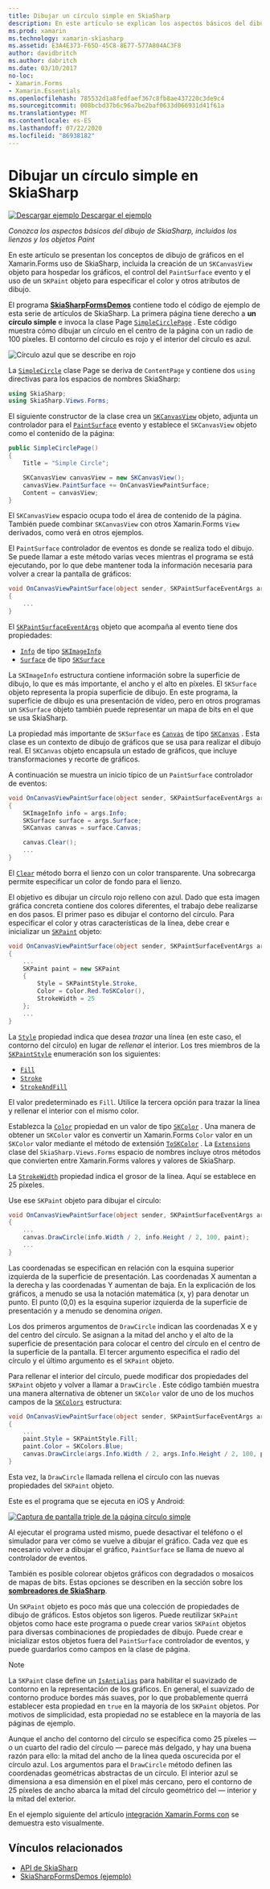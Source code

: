 ```yaml
---
title: Dibujar un círculo simple en SkiaSharp
description: En este artículo se explican los aspectos básicos del dibujo de SkiaSharp, incluidos los lienzos y los objetos de Paint, en Xamarin.Forms las aplicaciones y se muestra con código de ejemplo.
ms.prod: xamarin
ms.technology: xamarin-skiasharp
ms.assetid: E3A4E373-F65D-45C8-8E77-577A804AC3F8
author: davidbritch
ms.author: dabritch
ms.date: 03/10/2017
no-loc:
- Xamarin.Forms
- Xamarin.Essentials
ms.openlocfilehash: 785532d1a8fedfaef367c8fb8ae437220c3de9c4
ms.sourcegitcommit: 008bcbd37b6c96a7be2baf0633d066931d41f61a
ms.translationtype: MT
ms.contentlocale: es-ES
ms.lasthandoff: 07/22/2020
ms.locfileid: "86938182"
---
```

# <a name="drawing-a-simple-circle-in-skiasharp"></a>Dibujar un círculo simple en SkiaSharp

[![Descargar ejemplo](~/media/shared/download.png) Descargar el ejemplo](https://docs.microsoft.com/samples/xamarin/xamarin-forms-samples/skiasharpforms-demos)

_Conozca los aspectos básicos del dibujo de SkiaSharp, incluidos los lienzos y los objetos Paint_

En este artículo se presentan los conceptos de dibujo de gráficos en el Xamarin.Forms uso de SkiaSharp, incluida la creación de un `SKCanvasView` objeto para hospedar los gráficos, el control del `PaintSurface` evento y el uso de un `SKPaint` objeto para especificar el color y otros atributos de dibujo.

El programa [**SkiaSharpFormsDemos**](https://docs.microsoft.com/samples/xamarin/xamarin-forms-samples/skiasharpforms-demos) contiene todo el código de ejemplo de esta serie de artículos de SkiaSharp. La primera página tiene derecho a **un círculo simple** e invoca la clase Page [`SimpleCirclePage`](https://github.com/xamarin/xamarin-forms-samples/blob/master/SkiaSharpForms/Demos/Demos/SkiaSharpFormsDemos/Basics/SimpleCirclePage.cs) . Este código muestra cómo dibujar un círculo en el centro de la página con un radio de 100 píxeles. El contorno del círculo es rojo y el interior del círculo es azul.

![Círculo azul que se describe en rojo](circle-images/circleexample.png)

La [`SimpleCircle`](https://github.com/xamarin/xamarin-forms-samples/blob/master/SkiaSharpForms/Demos/Demos/SkiaSharpFormsDemos/Basics/SimpleCirclePage.cs) clase Page se deriva de `ContentPage` y contiene dos `using` directivas para los espacios de nombres SkiaSharp:

```csharp
using SkiaSharp;
using SkiaSharp.Views.Forms;
```

El siguiente constructor de la clase crea un [`SKCanvasView`](xref:SkiaSharp.Views.Forms.SKCanvasView) objeto, adjunta un controlador para el [`PaintSurface`](xref:SkiaSharp.Views.Forms.SKCanvasView.PaintSurface) evento y establece el `SKCanvasView` objeto como el contenido de la página:

```csharp
public SimpleCirclePage()
{
    Title = "Simple Circle";

    SKCanvasView canvasView = new SKCanvasView();
    canvasView.PaintSurface += OnCanvasViewPaintSurface;
    Content = canvasView;
}
```

El `SKCanvasView` espacio ocupa todo el área de contenido de la página. También puede combinar `SKCanvasView` con otros Xamarin.Forms `View` derivados, como verá en otros ejemplos.

El `PaintSurface` controlador de eventos es donde se realiza todo el dibujo. Se puede llamar a este método varias veces mientras el programa se está ejecutando, por lo que debe mantener toda la información necesaria para volver a crear la pantalla de gráficos:

```csharp
void OnCanvasViewPaintSurface(object sender, SKPaintSurfaceEventArgs args)
{
    ...
}

```

El [`SKPaintSurfaceEventArgs`](xref:SkiaSharp.Views.Forms.SKPaintSurfaceEventArgs) objeto que acompaña al evento tiene dos propiedades:

- [`Info`](xref:SkiaSharp.Views.Forms.SKPaintSurfaceEventArgs.Info) de tipo [`SKImageInfo`](xref:SkiaSharp.SKImageInfo)
- [`Surface`](xref:SkiaSharp.Views.Forms.SKPaintSurfaceEventArgs.Surface) de tipo [`SKSurface`](xref:SkiaSharp.SKSurface)

La `SKImageInfo` estructura contiene información sobre la superficie de dibujo, lo que es más importante, el ancho y el alto en píxeles. El `SKSurface` objeto representa la propia superficie de dibujo. En este programa, la superficie de dibujo es una presentación de vídeo, pero en otros programas un `SKSurface` objeto también puede representar un mapa de bits en el que se usa SkiaSharp.

La propiedad más importante de `SKSurface` es [`Canvas`](xref:SkiaSharp.SKSurface.Canvas) de tipo [`SKCanvas`](xref:SkiaSharp.SKCanvas) . Esta clase es un contexto de dibujo de gráficos que se usa para realizar el dibujo real. El `SKCanvas` objeto encapsula un estado de gráficos, que incluye transformaciones y recorte de gráficos.

A continuación se muestra un inicio típico de un `PaintSurface` controlador de eventos:

```csharp
void OnCanvasViewPaintSurface(object sender, SKPaintSurfaceEventArgs args)
{
    SKImageInfo info = args.Info;
    SKSurface surface = args.Surface;
    SKCanvas canvas = surface.Canvas;

    canvas.Clear();
    ...
}

```

El [`Clear`](xref:SkiaSharp.SKCanvas.Clear) método borra el lienzo con un color transparente. Una sobrecarga permite especificar un color de fondo para el lienzo.

El objetivo es dibujar un círculo rojo relleno con azul. Dado que esta imagen gráfica concreta contiene dos colores diferentes, el trabajo debe realizarse en dos pasos. El primer paso es dibujar el contorno del círculo. Para especificar el color y otras características de la línea, debe crear e inicializar un [`SKPaint`](xref:SkiaSharp.SKPaint) objeto:

```csharp
void OnCanvasViewPaintSurface(object sender, SKPaintSurfaceEventArgs args)
{
    ...
    SKPaint paint = new SKPaint
    {
        Style = SKPaintStyle.Stroke,
        Color = Color.Red.ToSKColor(),
        StrokeWidth = 25
    };
    ...
}
```

La [`Style`](xref:SkiaSharp.SKPaint.Style) propiedad indica que desea *trazar* una línea (en este caso, el contorno del círculo) en lugar de *rellenar* el interior. Los tres miembros de la [`SKPaintStyle`](xref:SkiaSharp.SKPaintStyle) enumeración son los siguientes:

- [`Fill`](xref:SkiaSharp.SKPaintStyle.Fill)
- [`Stroke`](xref:SkiaSharp.SKPaintStyle.Stroke)
- [`StrokeAndFill`](xref:SkiaSharp.SKPaintStyle.StrokeAndFill)

El valor predeterminado es `Fill`. Utilice la tercera opción para trazar la línea y rellenar el interior con el mismo color.

Establezca la [`Color`](xref:SkiaSharp.SKPaint.Color) propiedad en un valor de tipo [`SKColor`](xref:SkiaSharp.SKColor) . Una manera de obtener un `SKColor` valor es convertir un Xamarin.Forms `Color` valor en un `SKColor` valor mediante el método de extensión [`ToSKColor`](xref:SkiaSharp.Views.Forms.Extensions.ToSKColor*) . La [`Extensions`](xref:SkiaSharp.Views.Forms.Extensions) clase del `SkiaSharp.Views.Forms` espacio de nombres incluye otros métodos que convierten entre Xamarin.Forms valores y valores de SkiaSharp.

La [`StrokeWidth`](xref:SkiaSharp.SKPaint.StrokeWidth) propiedad indica el grosor de la línea. Aquí se establece en 25 píxeles.

Use ese `SKPaint` objeto para dibujar el círculo:

```csharp
void OnCanvasViewPaintSurface(object sender, SKPaintSurfaceEventArgs args)
{
    ...
    canvas.DrawCircle(info.Width / 2, info.Height / 2, 100, paint);
    ...
}
```

Las coordenadas se especifican en relación con la esquina superior izquierda de la superficie de presentación. Las coordenadas X aumentan a la derecha y las coordenadas Y aumentan de baja. En la explicación de los gráficos, a menudo se usa la notación matemática (x, y) para denotar un punto. El punto (0,0) es la esquina superior izquierda de la superficie de presentación y a menudo se denomina *origen*.

Los dos primeros argumentos de `DrawCircle` indican las coordenadas X e y del centro del círculo. Se asignan a la mitad del ancho y el alto de la superficie de presentación para colocar el centro del círculo en el centro de la superficie de la pantalla. El tercer argumento especifica el radio del círculo y el último argumento es el `SKPaint` objeto.

Para rellenar el interior del círculo, puede modificar dos propiedades del `SKPaint` objeto y volver a llamar a `DrawCircle` . Este código también muestra una manera alternativa de obtener un `SKColor` valor de uno de los muchos campos de la [`SKColors`](xref:SkiaSharp.SKColors) estructura:

```csharp
void OnCanvasViewPaintSurface(object sender, SKPaintSurfaceEventArgs args)
{
    ...
    paint.Style = SKPaintStyle.Fill;
    paint.Color = SKColors.Blue;
    canvas.DrawCircle(args.Info.Width / 2, args.Info.Height / 2, 100, paint);
}
```

Esta vez, la `DrawCircle` llamada rellena el círculo con las nuevas propiedades del `SKPaint` objeto.

Este es el programa que se ejecuta en iOS y Android:

[![Captura de pantalla triple de la página círculo simple](circle-images/simplecircle-small.png)](circle-images/simplecircle-large.png#lightbox "Captura de pantalla triple de la página círculo simple")

Al ejecutar el programa usted mismo, puede desactivar el teléfono o el simulador para ver cómo se vuelve a dibujar el gráfico. Cada vez que es necesario volver a dibujar el gráfico, `PaintSurface` se llama de nuevo al controlador de eventos.

También es posible colorear objetos gráficos con degradados o mosaicos de mapas de bits. Estas opciones se describen en la sección sobre los [**sombreadores de SkiaSharp**](../effects/shaders/index.md).

Un `SKPaint` objeto es poco más que una colección de propiedades de dibujo de gráficos. Estos objetos son ligeros. Puede reutilizar `SKPaint` objetos como hace este programa o puede crear varios `SKPaint` objetos para diversas combinaciones de propiedades de dibujo. Puede crear e inicializar estos objetos fuera del `PaintSurface` controlador de eventos, y puede guardarlos como campos en la clase de página.

> [!NOTE]
> La `SKPaint` clase define un [`IsAntialias`](xref:SkiaSharp.SKPaint.IsAntialias) para habilitar el suavizado de contorno en la representación de los gráficos. En general, el suavizado de contorno produce bordes más suaves, por lo que probablemente querrá establecer esta propiedad en `true` en la mayoría de los `SKPaint` objetos. Por motivos de simplicidad, esta propiedad _no_ se establece en la mayoría de las páginas de ejemplo.

Aunque el ancho del contorno del círculo se especifica como 25 píxeles &mdash; o un cuarto del radio del círculo &mdash; parece más delgado, y hay una buena razón para ello: la mitad del ancho de la línea queda oscurecida por el círculo azul. Los argumentos para el `DrawCircle` método definen las coordenadas geométricas abstractas de un círculo. El interior azul se dimensiona a esa dimensión en el píxel más cercano, pero el contorno de 25 píxeles de ancho abarca la mitad del círculo geométrico del &mdash; interior y la mitad del exterior.

En el ejemplo siguiente del artículo [integración Xamarin.Forms con](~/xamarin-forms/user-interface/graphics/skiasharp/basics/integration.md) se demuestra esto visualmente.

## <a name="related-links"></a>Vínculos relacionados

- [API de SkiaSharp](https://docs.microsoft.com/dotnet/api/skiasharp)
- [SkiaSharpFormsDemos (ejemplo)](https://docs.microsoft.com/samples/xamarin/xamarin-forms-samples/skiasharpforms-demos)
